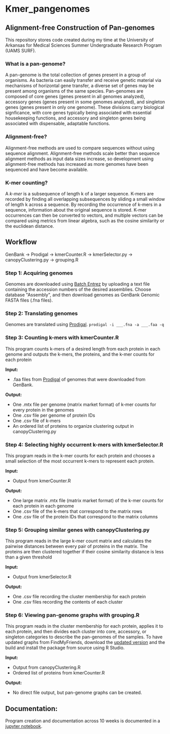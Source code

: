 # **Kmer_pangenomes**

## **Alignment-free Construction of Pan-genomes**
This repository stores code created during my time at the University of Arkansas for Medical Sciences Summer Undergraduate Research Program (UAMS SURF). 

### **What is a pan-genome?**
A pan-genome is the total collection of genes present in a group of organisms. As bacteria can easily transfer and receive genetic material via mechanisms of horizontal gene transfer, 
a diverse set of genes may be present among organisms of the same species. Pan-genomes are composed of core genes (genes present in all genomes analyzed), accessory genes (genes present in some genomes analyzed), 
and singleton genes (genes present in only one genome). These divisions carry biological signficance, with core genes typically being associated with essential housekeeping functions, and accessory and singleton genes
being associated with dispensable, adaptable functions.

### **Alignment-free?**
Alignment-free methods are used to compare sequences without using sequence alignment. Alignment-free methods scale better than sequence alignment methods as input data sizes increase, so development using 
alignment-free methods has increased as more genomes have been sequenced and have become available. 

### **K-mer counting?**
A *k-mer* is a subsequence of length k of a larger sequence. K-mers are recorded by finding all overlapping subsequences by sliding a small window of length k across a sequence. By recording the occurrence of k-mers
in a sequence, information about the original sequence is stored. K-mer occurrences can then be converted to vectors, and multiple vectors can be compared using metrics from linear algebra, such as the cosine similarity or the euclidean distance.

## **Workflow**
GenBank -> Prodigal -> kmerCounter.R -> kmerSelector.py -> canopyClustering.py -> grouping.R

### **Step 1:** Acquiring genomes
Genomes are downloaded using [Batch Entrez](https://www.ncbi.nlm.nih.gov/sites/batchentrez) by uploading a text file containing the accession numbers of the desired assemblies. Choose database "Assembly", and then download genomes
as GenBank Genomic FASTA files (.fna files).

### **Step 2:** Translating genomes
Genomes are translated using [Prodigal](https://github.com/hyattpd/Prodigal). 
`prodigal -i ___.fna -a ___.faa -q`

### **Step 3:** Counting k-mers with kmerCounter.R
This program counts k-mers of a desired length from each protein in each genome and outputs the k-mers, the proteins, and the k-mer counts for each protein

**Input:** 
* .faa files from [Prodigal](https://github.com/hyattpd/Prodigal) of genomes that were downloaded from GenBank.

**Output:** 
* One .mtx file per genome (matrix market format) of k-mer counts for every protein in the genomes
* One .csv file per genome of protein IDs
* One .csv file of k-mers
* An ordered list of proteins to organize clustering output in canopyClustering.py

### **Step 4:** Selecting highly occurrent k-mers with kmerSelector.R
This program reads in the k-mer counts for each protein and chooses a small selection of the most occurrent k-mers to represent each protein. 

**Input:**
* Output from kmerCounter.R

**Output:**
* One large matrix .mtx file (matrix market format) of the k-mer counts for each protein in each genome
* One .csv file of the k-mers that correspond to the matrix rows
* One .csv file of the protein IDs that correspond to the matrix columns

### **Step 5:** Grouping similar genes with canopyClustering.py
This program reads in the large k-mer count matrix and calculates the pairwise distances between every pair of proteins in the matrix. The proteins are then clustered together if their cosine similarity distance 
is less than a given threshold

**Input:**
* Output from kmerSelector.R

**Output:**
* One .csv file recording the cluster membership for each protein 
* One .csv files recording the contents of each cluster

### **Step 6:** Viewing pan-genome graphs with grouping.R
This program reads in the cluster membership for each protein, applies it to each protein, and then divides each cluster into core, accessory, or singleton categories to describe the pan-genomes of the samples. To have updated graphs from FindMyFriends, download the [updated version](https://github.com/mdttrump97/FindMyFriends) and the build and install the package from source using R Studio. 

**Input:**
* Output from canopyClustering.R
* Ordered list of proteins from kmerCounter.R

**Output:**
* No direct file output, but pan-genome graphs can be created.

## Documentation:
Program creation and documentation across 10 weeks is documented in a [jupyter notebook](https://github.com/mdttrump97/UAMS-SURF-Jupyter-Notebook).
